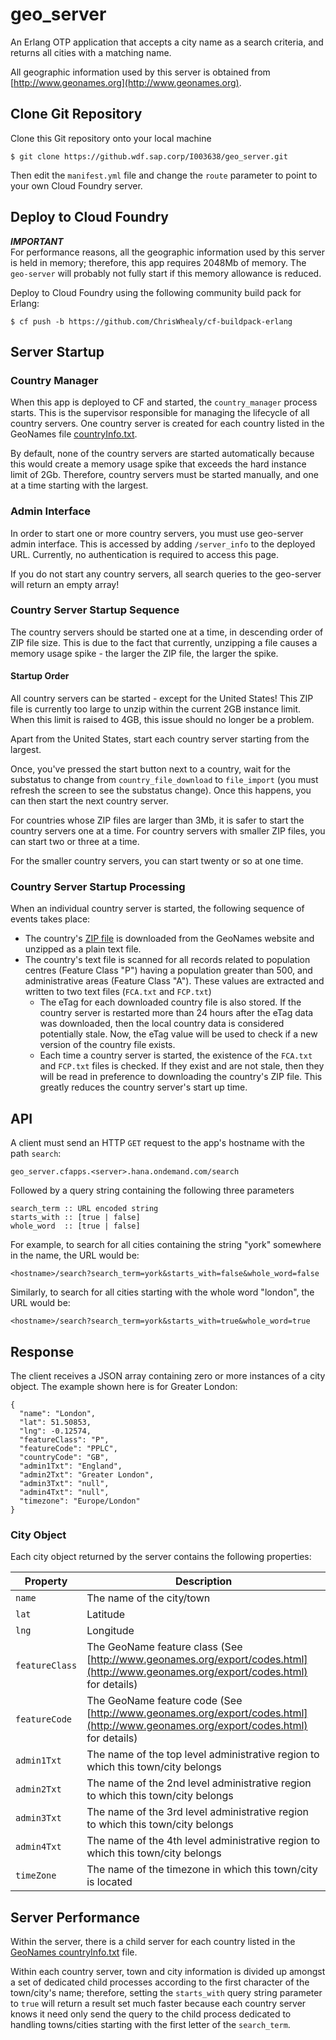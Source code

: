 #  geo_server

An Erlang OTP application that accepts a city name as a search criteria, and returns all cities with a matching name.

All geographic information used by this server is obtained from [http://www.geonames.org](http://www.geonames.org).

## Clone Git Repository

Clone this Git repository onto your local machine

    $ git clone https://github.wdf.sap.corp/I003638/geo_server.git

Then edit the `manifest.yml` file and change the `route` parameter to point to your own Cloud Foundry server.


##  Deploy to Cloud Foundry

***IMPORTANT***  
For performance reasons, all the geographic information used by this server is held in memory; therefore, this app requires 2048Mb of memory.  The `geo-server` will probably not fully start if this memory allowance is reduced.

Deploy to Cloud Foundry using the following community build pack for Erlang:

    $ cf push -b https://github.com/ChrisWhealy/cf-buildpack-erlang

##   Server Startup

### Country Manager

When this app is deployed to CF and started, the `country_manager` process starts.  This is the supervisor responsible for managing the lifecycle of all country servers.  One country server is created for each country listed in the GeoNames file [countryInfo.txt](http://download.geonames.org/export/dump/countryInfo.txt).

By default, none of the country servers are started automatically because this would create a memory usage spike that exceeds the hard instance limit of 2Gb.  Therefore, country servers must be started manually, and one at a time starting with the largest.

### Admin Interface

In order to start one or more country servers, you must use geo-server admin interface.  This is accessed by adding `/server_info` to the deployed URL.  Currently, no authentication is required to access this page.

If you do not start any country servers, all search queries to the geo-server will return an empty array!

### Country Server Startup Sequence

The country servers should be started one at a time, in descending order of ZIP file size.  This is due to the fact that currently, unzipping a file causes a memory usage spike - the larger the ZIP file, the larger the spike.

#### Startup Order

All country servers can be started - except for the United States! This ZIP file is currently too large to unzip within the current 2GB instance limit.  When this limit is raised to 4GB, this issue should no longer be a problem.

Apart from the United States, start each country server starting from the largest.

Once, you've pressed the start button next to a country, wait for the substatus to change from `country_file_download` to `file_import` (you must refresh the screen to see the substatus change).  Once this happens, you can then start the next country server.

For countries whose ZIP files are larger than 3Mb, it is safer to start the country servers one at a time.  For country servers with smaller ZIP files, you can start two or three at a time.

For the smaller country servers, you can start twenty or so at one time.

### Country Server Startup Processing

When an individual country server is started, the following sequence of events takes place:

* The country's [ZIP file](http://download.geonames.org/export/dump/) is downloaded from the GeoNames website and unzipped as a plain text file.
* The country's text file is scanned for all records related to population centres (Feature Class "P") having a population greater than 500, and administrative areas (Feature Class "A").  These values are extracted and written to two text files (`FCA.txt` and `FCP.txt`)
    * The eTag for each downloaded country file is also stored.  If the country server is restarted more than 24 hours after the eTag data was downloaded, then the local country data is considered potentially stale.  Now, the eTag value will be used to check if a new version of the country file exists.
    * Each time a country server is started, the existence of the `FCA.txt` and `FCP.txt` files is checked.  If they exist and are not stale, then they will be read in preference to downloading the country's ZIP file.  This greatly reduces the country server's start up time.



##  API

A client must send an HTTP `GET` request to the app's hostname with the path `search`:

`geo_server.cfapps.<server>.hana.ondemand.com/search`

Followed by a query string containing the following three parameters

    search_term :: URL encoded string
    starts_with :: [true | false]
    whole_word  :: [true | false]

For example, to search for all cities containing the string "york" somewhere in the name, the URL would be:

`<hostname>/search?search_term=york&starts_with=false&whole_word=false`

Similarly, to search for all cities starting with the whole word "london", the URL would be:

`<hostname>/search?search_term=york&starts_with=true&whole_word=true`

##  Response

The client receives a JSON array containing zero or more instances of a city object.  The example shown here is for Greater London:

    {
      "name": "London",
      "lat": 51.50853,
      "lng": -0.12574,
      "featureClass": "P",
      "featureCode": "PPLC",
      "countryCode": "GB",
      "admin1Txt": "England",
      "admin2Txt": "Greater London",
      "admin3Txt": "null",
      "admin4Txt": "null",
      "timezone": "Europe/London"
    }

###  City Object

Each city object returned by the server contains the following properties:

| Property | Description |
|---|---|
|  `name` | The name of the city/town |
| `lat` | Latitude |
| `lng` | Longitude |
| `featureClass` | The GeoName feature class (See [http://www.geonames.org/export/codes.html](http://www.geonames.org/export/codes.html) for details) |
| `featureCode` | The GeoName feature code (See [http://www.geonames.org/export/codes.html](http://www.geonames.org/export/codes.html) for details) |
| `admin1Txt` | The name of the top level administrative region to which this town/city belongs |
| `admin2Txt` | The name of the 2nd level administrative region to which this town/city belongs |
| `admin3Txt` | The name of the 3rd level administrative region to which this town/city belongs |
| `admin4Txt` | The name of the 4th level administrative region to which this town/city belongs |
| `timeZone` | The name of the timezone in which this town/city is located |

## Server Performance

Within the server, there is a child server for each country listed in the [GeoNames countryInfo.txt](http://download.geonames.org/export/dump/countryInfo.txt) file.

Within each country server, town and city information is divided up amongst a set of dedicated child processes according to the first character of the town/city's name; therefore, setting the `starts_with` query string parameter to `true` will return a result set much faster because each country server knows it need only send the query to the child process dedicated to handling towns/cities starting with the first letter of the `search_term`.


